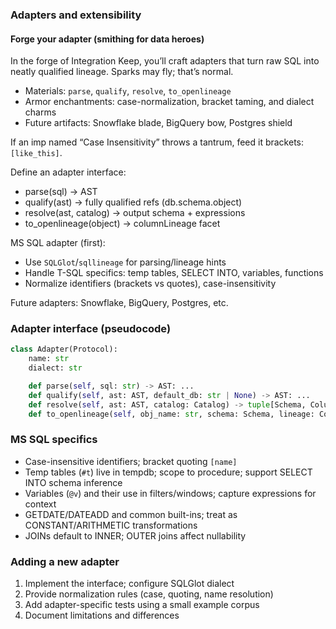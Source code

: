 ### Adapters and extensibility

#### Forge your adapter (smithing for data heroes)
In the forge of Integration Keep, you’ll craft adapters that turn raw SQL into neatly qualified lineage. Sparks may fly; that’s normal.

- Materials: `parse`, `qualify`, `resolve`, `to_openlineage`
- Armor enchantments: case-normalization, bracket taming, and dialect charms
- Future artifacts: Snowflake blade, BigQuery bow, Postgres shield

If an imp named “Case Insensitivity” throws a tantrum, feed it brackets: `[like_this]`.

Define an adapter interface:
- parse(sql) → AST
- qualify(ast) → fully qualified refs (db.schema.object)
- resolve(ast, catalog) → output schema + expressions
- to_openlineage(object) → columnLineage facet

MS SQL adapter (first):
- Use `SQLGlot`/`sqllineage` for parsing/lineage hints
- Handle T-SQL specifics: temp tables, SELECT INTO, variables, functions
- Normalize identifiers (brackets vs quotes), case-insensitivity

Future adapters: Snowflake, BigQuery, Postgres, etc. 

### Adapter interface (pseudocode)
```python
class Adapter(Protocol):
    name: str
    dialect: str

    def parse(self, sql: str) -> AST: ...
    def qualify(self, ast: AST, default_db: str | None) -> AST: ...
    def resolve(self, ast: AST, catalog: Catalog) -> tuple[Schema, ColumnLineage]: ...
    def to_openlineage(self, obj_name: str, schema: Schema, lineage: ColumnLineage) -> dict: ...
```

### MS SQL specifics
- Case-insensitive identifiers; bracket quoting `[name]`
- Temp tables (`#t`) live in tempdb; scope to procedure; support SELECT INTO schema inference
- Variables (`@v`) and their use in filters/windows; capture expressions for context
- GETDATE/DATEADD and common built-ins; treat as CONSTANT/ARITHMETIC transformations
- JOINs default to INNER; OUTER joins affect nullability

### Adding a new adapter
1. Implement the interface; configure SQLGlot dialect
2. Provide normalization rules (case, quoting, name resolution)
3. Add adapter-specific tests using a small example corpus
4. Document limitations and differences 
